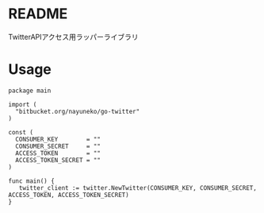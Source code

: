 # README #

TwitterAPIアクセス用ラッパーライブラリ

# Usage #

    package main

    import (
      "bitbucket.org/nayuneko/go-twitter"
    )

    const (
      CONSUMER_KEY        = ""
      CONSUMER_SECRET     = ""
      ACCESS_TOKEN        = ""
      ACCESS_TOKEN_SECRET = ""
    )

    func main() {
       twitter_client := twitter.NewTwitter(CONSUMER_KEY, CONSUMER_SECRET, ACCESS_TOKEN, ACCESS_TOKEN_SECRET)
    }